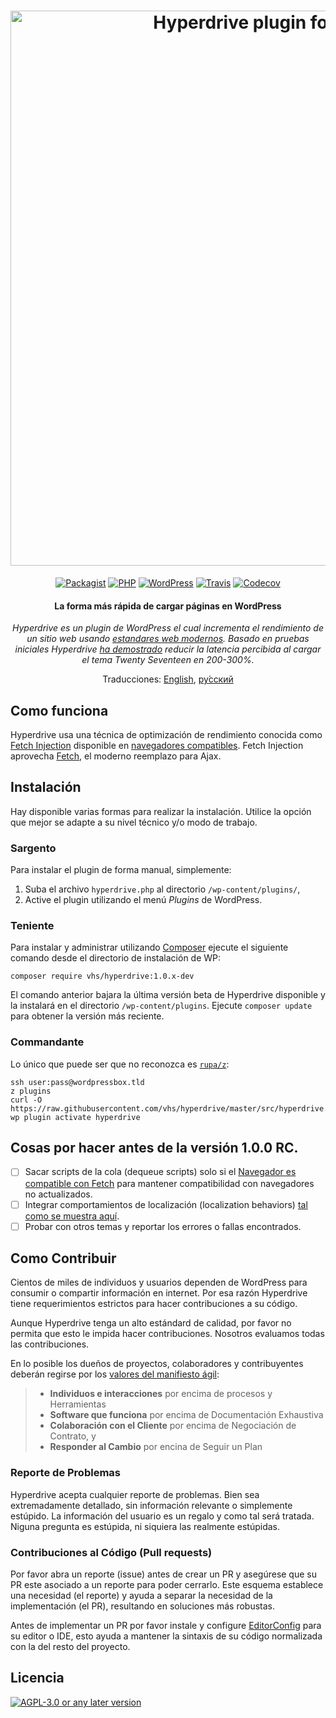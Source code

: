 <h1 align="center">
  <a href="http://hyperdrive.vhs.codeberg.page"><img src="https://codeberg.org/vhs/hyperdrive/blob/master/logo.png" alt="Hyperdrive plugin for WordPress" title="Hyperdrive - La forma más rápida de cargar páginas en WordPress" width="888"></a>
  <span style="clip: rect(1px, 1px, 1px, 1px); clip-path: polygon(0px 0px, 0px 0px,0px 0px, 0px 0px); position: absolute !important; white-space: nowrap; height: 1px; width: 1px; overflow: hidden;">Hyperdrive</span>
</h1>

<p align="center">
  <a href="https://packagist.org/packages/vhs/hyperdrive"><img src="https://img.shields.io/packagist/v/vhs/hyperdrive.svg?style=flat-square" alt="Packagist"></a>
  <a href="https://php.net/"><img src="https://img.shields.io/badge/php-%3E%3D%205.6-8892BF.svg?style=flat-square" alt="PHP"></a>
  <a href="https://wordpress.com/"><img src="https://img.shields.io/badge/wordpress-%3E%3D%204.6-0087BE.svg?style=flat-square" alt="WordPress"></a>
  <a href="https://travis-ci.org/vhs/hyperdrive"><img src="https://img.shields.io/travis/vhs/hyperdrive.svg?style=flat-square" alt="Travis"></a>
  <a href="https://codecov.io/gh/vhs/hyperdrive"><img src="https://img.shields.io/codecov/c/github/vhs/hyperdrive.svg?style=flat-square" alt="Codecov"></a>
</p>

<h4 align="center">La forma más rápida de cargar páginas en WordPress</h4>

<p align="center"><em>Hyperdrive es un plugin de WordPress el cual incrementa el rendimiento de un sitio web usando <a href="https://fetch.spec.whatwg.org/">estandares web modernos</a>. Basado en pruebas iniciales Hyperdrive <a href="https://hackernoon.com/putting-wordpress-into-hyperdrive-4705450dffc2">ha demostrado</a> reducir la latencia percibida al cargar el tema Twenty Seventeen en 200-300%.</em></p>

<p align="center">
  Traducciones:
  <a href="../README.md">English</a>,
  <a href="README_ru.md">ру́сский</a>
</p>

## Como funciona

Hyperdrive usa una técnica de optimización de rendimiento conocida como [Fetch Injection](https://hackcabin.com/post/managing-async-dependencies-javascript/) disponible en [navegadores compatibles](http://caniuse.com/#search=fetch). Fetch Injection aprovecha [Fetch](https://github.com/whatwg/fetch), el moderno reemplazo para Ajax.

## Instalación

Hay disponible varias formas para realizar la instalación. Utilice la opción que mejor se adapte a su nivel técnico y/o modo de trabajo.

### Sargento

Para instalar el plugin de forma manual, simplemente:

1. Suba el archivo `hyperdrive.php` al directorio `/wp-content/plugins/`,
1. Active el plugin utilizando el menú *Plugins* de WordPress.

### Teniente

Para instalar y administrar utilizando [Composer](https://getcomposer.org/doc/00-intro.md#installation-linux-unix-osx) ejecute el siguiente comando desde el directorio de instalación de WP:

    composer require vhs/hyperdrive:1.0.x-dev

El comando anterior bajara la última versión beta de Hyperdrive disponible y la instalará en el directorio `/wp-content/plugins`. Ejecute `composer update` para obtener la versión más reciente.

### Commandante

Lo único que puede ser que no reconozca es [`rupa/z`](https://github.com/rupa/z/):

```shell
ssh user:pass@wordpressbox.tld
z plugins
curl -O https://raw.githubusercontent.com/vhs/hyperdrive/master/src/hyperdrive.php
wp plugin activate hyperdrive
```

## Cosas por hacer antes de la versión 1.0.0 RC.

- [ ] Sacar scripts de la cola (dequeue scripts) solo si el [Navegador es compatible con Fetch](http://caniuse.com/#search=fetch) para mantener compatibilidad con navegadores no actualizados.
- [ ] Integrar comportamientos de localización (localization behaviors) [tal como se muestra aquí](https://gist.github.com/vhs/64e8380010e43a526fb9c9ee511fad17#file-functions-php-L507).
- [ ] Probar con otros temas y reportar los errores o fallas encontrados.

## Como Contribuir

Cientos de miles de individuos y usuarios dependen de WordPress para consumir o compartir información en internet. Por esa razón Hyperdrive tiene requerimientos estrictos para hacer contribuciones a su código.

Aunque Hyperdrive tenga un alto estándard de calidad, por favor no permita que esto le impida hacer contribuciones. Nosotros evaluamos todas las contribuciones.

En lo posible los dueños de proyectos, colaboradores y contribuyentes deberán regirse por los [valores del manifiesto ágil](https://pragdave.me/blog/2014/03/04/time-to-kill-agile.html):

> - **Individuos e interacciones** por encima de procesos y Herramientas
> - **Software que funciona** por encima de Documentación Exhaustiva
> - **Colaboración con el Cliente** por encima de Negociación de Contrato, y
> - **Responder al Cambio** por encina de Seguir un Plan

### Reporte de Problemas

Hyperdrive acepta cualquier reporte de problemas. Bien sea extremadamente detallado, sin información relevante o simplemente estúpido. La información del usuario es un regalo y como tal será tratada. Niguna pregunta es estúpida, ni siquiera las realmente estúpidas.

### Contribuciones al Código (Pull requests)

Por favor abra un reporte (issue) antes de crear un PR y asegúrese que su PR este asociado a un reporte para poder cerrarlo. Este esquema establece una necesidad (el reporte) y ayuda a separar la necesidad de la implementación (el PR), resultando en soluciones más robustas.

Antes de implementar un PR por favor instale y configure [EditorConfig](http://editorconfig.org/) para su editor o IDE, esto ayuda a mantener la sintaxis de su código normalizada con la del resto del proyecto.

## Licencia

[![AGPL-3.0 or any later version](https://img.shields.io/github/license/vhs/hyperdrive.svg?style=flat-square)](https://codeberg.org/vhs/hyperdrive/blob/master/COPYING)
